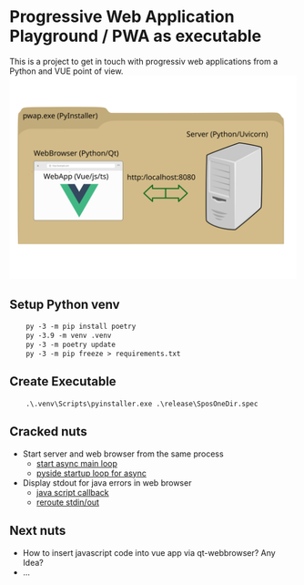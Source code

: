 # Progressive Web Application Playground / PWA as executable

This is a project to get in touch with progressiv web applications from a Python and VUE point of view.
![Context](overview.svg)

## Setup Python venv
```
    py -3 -m pip install poetry
    py -3.9 -m venv .venv
    py -3 -m poetry update
    py -3 -m pip freeze > requirements.txt
```

## Create Executable
```
    .\.venv\Scripts\pyinstaller.exe .\release\SposOneDir.spec
```

## Cracked nuts
- Start server and web browser from the same process
    - [start async main loop](https://github.com/mmoosstt/pwap/blob/7a0684ff601d71fc3a39c19766307dda4c15ed6d/lib/main.py#L45)
    - [pyside startup loop for async](https://github.com/mmoosstt/pwap/blob/7a0684ff601d71fc3a39c19766307dda4c15ed6d/lib/spos/ui/app/client.py#L195)
- Display stdout for java errors in web browser
    - [java script callback](https://github.com/mmoosstt/pwap/blob/7a0684ff601d71fc3a39c19766307dda4c15ed6d/lib/spos/ui/app/client.py#L97)
    - [reroute stdin/out](https://github.com/mmoosstt/pwap/blob/7a0684ff601d71fc3a39c19766307dda4c15ed6d/lib/spos/ui/app/client.py#L30)

## Next nuts
- How to insert javascript code into vue app via qt-webbrowser? Any Idea?
- ...
